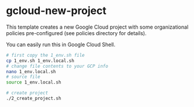 # gcloud-new-project

This template creates a new Google Cloud project with some organizational policies pre-configured (see policies directory for details).

You can easily run this in Google Cloud Shell.

```sh
# first copy the 1_env.sh file
cp 1_env.sh 1_env.local.sh
# change file contents to your GCP info
nano 1_env.local.sh
# source file
source 1_env.local.sh

# create project
./2_create_project.sh
```
